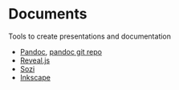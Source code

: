 # Documents

Tools to create presentations and documentation
* [Pandoc](http://pandoc.org/), [pandoc git repo](https://github.com/jgm/pandoc/)
* [Reveal.js](https://github.com/hakimel/reveal.js.git)
* [Sozi](https://github.com/senshu/Sozi/releases/)
* [Inkscape](https://inkscape.org/)


